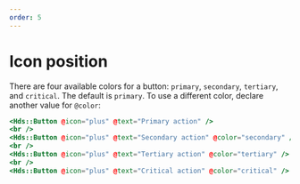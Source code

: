 ```yaml
---
order: 5
---
```


# Icon position

There are four available colors for a button: `primary`, `secondary`, `tertiary`, and `critical`. The default is `primary`. To use a different color, declare another value for `@color`:


```hbs template
<Hds::Button @icon="plus" @text="Primary action" />
<br />
<Hds::Button @icon="plus" @text="Secondary action" @color="secondary" />
<br />
<Hds::Button @icon="plus" @text="Tertiary action" @color="tertiary" />
<br />
<Hds::Button @icon="plus" @text="Critical action" @color="critical" />
```
